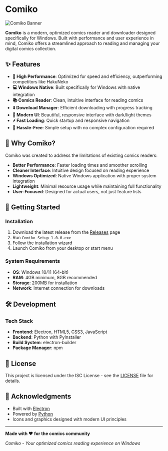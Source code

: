 # Comiko

![Comiko Banner](https://media.discordapp.net/attachments/1186020574238081035/1415381108333351086/github-banner.png?ex=68c2ffe0&is=68c1ae60&hm=6fafb81524e28e1768d1218b5dfa8c2c2cc233740515b2e8d134157f18f68b59&=&format=webp&quality=lossless&width=1834&height=450)

**Comiko** is a modern, optimized comics reader and downloader designed specifically for Windows. Built with performance and user experience in mind, Comiko offers a streamlined approach to reading and managing your digital comics collection.

## ✨ Features

- **🚀 High Performance**: Optimized for speed and efficiency, outperforming competitors like HakuNeko
- **💻 Windows Native**: Built specifically for Windows with native integration
- **📚 Comics Reader**: Clean, intuitive interface for reading comics
- **⬇️ Download Manager**: Efficient downloading with progress tracking
- **🎨 Modern UI**: Beautiful, responsive interface with dark/light themes
- **⚡ Fast Loading**: Quick startup and responsive navigation
- **🔧 Hassle-Free**: Simple setup with no complex configuration required

## 🎯 Why Comiko?

Comiko was created to address the limitations of existing comics readers:

- **Better Performance**: Faster loading times and smoother scrolling
- **Cleaner Interface**: Intuitive design focused on reading experience
- **Windows Optimized**: Native Windows application with proper system integration
- **Lightweight**: Minimal resource usage while maintaining full functionality
- **User-Focused**: Designed for actual users, not just feature lists

## 🚀 Getting Started

### Installation

1. Download the latest release from the [Releases](../../releases) page
2. Run `Comiko Setup 1.0.0.exe`
3. Follow the installation wizard
4. Launch Comiko from your desktop or start menu

### System Requirements

- **OS**: Windows 10/11 (64-bit)
- **RAM**: 4GB minimum, 8GB recommended
- **Storage**: 200MB for installation
- **Network**: Internet connection for downloads

## 🛠️ Development

### Tech Stack

- **Frontend**: Electron, HTML5, CSS3, JavaScript
- **Backend**: Python with PyInstaller
- **Build System**: electron-builder
- **Package Manager**: npm



## 📄 License

This project is licensed under the ISC License - see the [LICENSE](LICENSE) file for details.

## 🙏 Acknowledgments

- Built with [Electron](https://electronjs.org/)
- Powered by [Python](https://python.org/)
- Icons and graphics designed with modern UI principles

---

**Made with ❤️ for the comics community**

*Comiko - Your optimized comics reading experience on Windows*